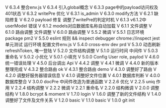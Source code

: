V 6.3.4 整合env.js
V 6.3.4 引入global概念
V 6.3.3 page中的payload访问权及401状态
V 6.3.2 writePre 优化
V 6.3.1 is_admin
V 6.3.0 modify方法
V 6.2.1 缺陷修复
V 6.2.0 payload 修复 调整了writePre的判定时机
V 6.1.3 v6.1.2中 userModel 错误 
V 6.1.2	models对应数据库名称自动加载
V 6.1.1	文件调整
V 6.1.0	路由调整 文件调整
V 6.0.0	路由调整
V 5.5.2	微调
V 5.5.1	日志环境 package pm2
V 5.5.0	eslint 规则 && inspect debugger chrome://inspect
        jest 单元测试 运行环境 配置文件env.js
V 5.4.0	cross-env dev prd
V 5.3.0	动态刷新refreshToken, 唯一登陆
V 5.2.0	文件结构调整
V 5.1.0	运行时间 中间件
V 5.0.3	重命名
V 5.0.2	小优化
V 5.0.1	小填充
V 5.0.0	Config User role, paylod
V 4.6.0	统一错误处理
V 4.5.0	后台调出 Api
V 4.4.2 调整
V 4.4.1 微调
V 4.4.0 新的版本整理完成
V 4.3.2	整合路由 ok
V 4.3.1	整合路由 demo
V 4.3.0	调整好了路由
V 4.2.0	调整好服务器错误信息
V 4.1.0	调整好文件位置
V 4.0.1	数据库判断
V 4.0.0	数据库整合
V 3.0.0	docPre 中间件改造为普通函数
V 2.2.6	优化
V 2.2.5	uniq 作用
V 2.2.4	结构调整
V 2.2.2	微调
V 2.2.1	重命名
V 2.2.0	结构微调
V 2.0.0	调整结构
V 1.8.0	bcrypt & moment
V 1.7.0	login
V 1.6.0	调整了新的文件结构
V 1.4.0	调整好了文件及文件关系
V 1.2.0 basic
V 1.1.0 basic
V 1.0.0 git init